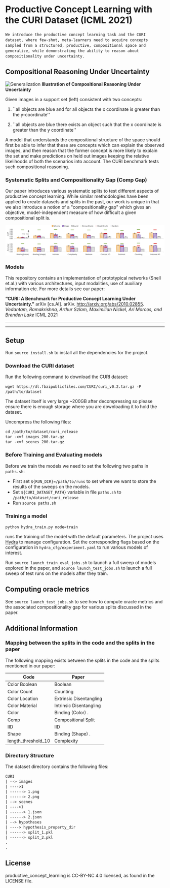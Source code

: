 # Productive Concept Learning with the CURI Dataset (ICML 2021)
`
We introduce the productive concept learning task and the CURI dataset,
where few-shot, meta-learners need
to acquire concepts sampled from a structured, productive, compositional space and
generalize, while demonstrating the ability to reason about compositionality
under uncertainty.
`
## Compositional Reasoning Under Uncertainty
![Generalization](docs/model_generalization.png)
**Illustration of Compositional Reasoning Under Uncertainty**

Given images in a support set (left) consistent with two concepts:

1) ``all objects are blue and for all objects the x coordinate is greater
than the y-coordinate''

2) ``all objects are blue there exists
an object such that the x coordinate is greater than the y coordinate''

A model that understands the compositional structure of the space
should first be able to infer that these are concepts which can explain the observed
images, and then reason that the former concept is more likely to explain
the set and make predictions on held out images keeping the relative 
likelihoods of both the scenarios into account. The CURI benchmark tests
such compositional reasoning.

### Systematic Splits and Compositionality Gap (Comp Gap)
Our paper introduces various systematic splits to test different aspects of
productive concept learning. While similar methodologies have been applied to
create datasets and splits in the past, our work is unique in that we also
introduce a notion of a "compositionality gap" which gives an objective, 
model-independent measure of how difficult a given compositional split is.

![Compositionality Gap](docs/rel_net_alternate.png)

### Models 
This repository contains an implementation of prototypical networks (Snell et.al.)
with various architectures, input modalities, use of auxiliary information
etc. For more details see our paper:

**“CURI: A Benchmark for Productive Concept Learning Under Uncertainty.”**
arXiv [cs.AI]. arXiv. http://arxiv.org/abs/2010.02855.
*Vedantam, Ramakrishna, Arthur Szlam, Maximilian Nickel, Ari Morcos, and Brenden Lake*
ICML 2021 

----
----
## Setup
Run `source install.sh` to install all the dependencies for the project.

### Download the CURI dataset
Run the following command to download the CURI dataset:

```
wget https://dl.fbaipublicfiles.com/CURI/curi_v0.2.tar.gz -P /path/to/dataset
```
The dataset itself is very large ~200GB after decompressing
so please ensure there is enough storage
where you are downloading it to hold the dataset.

Uncompress the following files:

```
cd /path/to/dataset/curi_release
tar -xvf images_200.tar.gz
tar -xvf scenes_200.tar.gz
```

### Before Training and Evaluating models

Before we train the models we need to set the following two paths in `paths.sh`:

* First set `${RUN_DIR}=/path/to/runs` to set where we want to store the results
of the sweeps on the models.
* Set `${CURI_DATASET_PATH}` variable in file `paths.sh` to `/path/to/dataset/curi_release`
* Run `source paths.sh`

### Training a model
```
python hydra_train.py mode=train
```
runs the training of the model with the default parameters.
The project uses [Hydra](hydra.cc) to manage configuration. Set the
corresponding flags based on the configuration in `hydra_cfg/experiment.yaml`
to run various models of interest.

Run `source launch_train_eval_jobs.sh` to launch a full sweep of models explored
in the paper, and `source launch_test_jobs.sh` to launch a full sweep of test
runs on the models after they train.

## Computing oracle metrics
See `source launch_test_jobs.sh` to see how to compute oracle metrics and the
associated compositionality gap for various splits discussed in the paper.

## Additional Information
### Mapping between the splits in the code and the splits in the paper
The following mapping exists between the splits in the code and the splits 
mentioned in our paper:

| Code                | Paper                   |
|---------------------|-------------------------|
| Color Boolean       | Boolean                 |
| Color Count         | Counting                |
| Color Location      | Extrinsic Disentangling |
| Color Material      | Intrinsic Disentangling |
| Color               | Binding (Color) .       |
| Comp                | Compositional Split     |
| IID                 | IID                     |
| Shape               | Binding (Shape) .       |
| length_threshold_10 | Complexity              |

### Directory Structure
The dataset directory contains the following files:

```
CURI
| --> images
| ---->1
| ------> 1.png
| ------> 2.png
| --> scenes
| ---->1
| ------> 1.json
| ------> 2.json
| --> hypotheses
| ----> hypothesis_property_dir
| ------> split_1.pkl
| ------> split_2.pkl
.
.
```

## License
productive_concept_learning is CC-BY-NC 4.0 licensed, as found in the LICENSE file.
